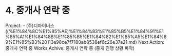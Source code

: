 # 4. 중개사 연락 중

Project: - (주)디파이너스 ((%E1%84%8C%E1%85%AE)%E1%84%83%E1%85%B5%E1%84%91%E1%85%A1%E1%84%8B%E1%85%B5%E1%84%82%E1%85%A5%E1%84%89%E1%85%B3%20113e98ce7f7180ab8538ef6c26e37a21.md)
Next Action: 중개사 연락 중
Works Achive: 중개사 연락 중 (중개 진행 상황 파악)
